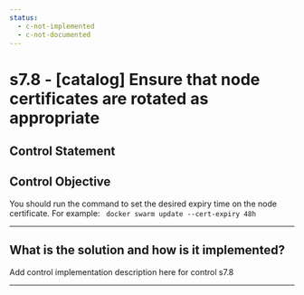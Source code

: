 ```yaml
---
status:
  - c-not-implemented
  - c-not-documented
---
```


# s7.8 - \[catalog\] Ensure that node certificates are rotated as appropriate

## Control Statement

## Control Objective

You should run the command to set the desired expiry time on the node certificate.    For example:  ```  docker swarm update --cert-expiry 48h  ```

______________________________________________________________________

## What is the solution and how is it implemented?

Add control implementation description here for control s7.8

______________________________________________________________________
